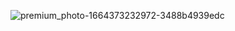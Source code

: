 
![premium_photo-1664373232972-3488b4939edc](https://github.com/user-attachments/assets/72832e13-2ecf-4152-8976-7d3305072717)
